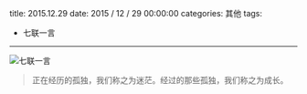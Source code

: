title: 2015.12.29
date: 2015 / 12 / 29 00:00:00
categories: 其他
tags:
- 七联一言

---

![七联一言](http://wx2.sinaimg.cn/mw690/a9a40e85gy1fij6nlll2aj21kw11owtg.jpg)

<blockquote class="blockquote-center"> 正在经历的孤独，我们称之为迷茫。经过的那些孤独，我们称之为成长。</blockquote>